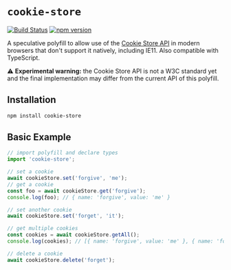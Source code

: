 # `cookie-store`

[![Build Status](https://travis-ci.org/mkay581/cookie-store.svg?branch=master)](https://travis-ci.org/mkay581/cookie-store)
[![npm version](https://badge.fury.io/js/cookie-store.svg)](https://www.npmjs.com/package/cookie-store)

A speculative polyfill to allow use of the [Cookie Store API](https://wicg.github.io/cookie-store/) in modern browsers that don't support it natively, including IE11. Also compatible with TypeScript.

⚠️ **Experimental warning:** the Cookie Store API is not a W3C standard yet and the final implementation may differ from the current API of this polyfill.

## Installation

```sh
npm install cookie-store
```

## Basic Example

```js
// import polyfill and declare types
import 'cookie-store';

// set a cookie
await cookieStore.set('forgive', 'me');
// get a cookie
const foo = await cookieStore.get('forgive');
console.log(foo); // { name: 'forgive', value: 'me' }

// set another cookie
await cookieStore.set('forget', 'it');

// get multiple cookies
const cookies = await cookieStore.getAll();
console.log(cookies); // [{ name: 'forgive', value: 'me' }, { name: 'forget', value: 'it' }]

// delete a cookie
await cookieStore.delete('forget');
```
